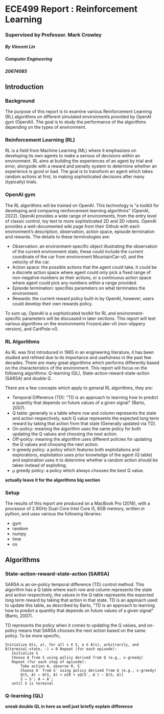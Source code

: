 # ECE499 Report : Reinforcement Learning

### Supervised by Professor. Mark Crowley

##### By Vincent Lin

##### Computer Engineering

##### 20674085

## Introduction

### Background

The purpose of this report is to examine various Reinforcement Learning (RL) algorithms on different simulated environments provided by OpenAI gym (OpenAI). The goal is to study the performance of the algorithms depending on the types of environment.

### Reinforcement Learning (RL)

RL is a field from Machine Learning (ML) where it emphasizes on developing its own agents to make a serious of decisions within an environment. RL aims at building the experiences of an agent by trial and error, alongside with a reward and penalty system to determine whether an experience is good or bad. The goal is to transform an agent which takes random actions at first, to making sophisticated decisions after many (typically) trials.

### OpenAI gym

The RL algorithms will be trained on OpenAI. This technology is “a toolkit for developing and comparing reinforcement learning algorithms” (OpenAI, 2022). OpenAI provides a wide range of environments, from the entry level of classic control, toy text to more sophisticated 2D and 3D robots. OpenAI provides a well-documented wiki page from their Github with each environment’s description, observation, action space, episode termination and rewards. The details to these terminologies are:

- Observation: an environment-specific object illustrating the observation of the current environment state, these could include the current coordinate of the car from environment MountainCar-v0, and the velocity of the car. 
- Action space: the possible actions that the agent could take, it could be a discrete action space where agent could only pick a fixed range of non-negative numbers as their actions, or a continuous action space where agent could pick any numbers within a range provided. 
- Episode termination: specifies parameters on what terminates the environment.
- Rewards: the current reward policy built-in by OpenAI, however, users could develop their own rewards policy.

To sum up, OpenAI is a sophisticated toolkit for RL and environment-specific parameters will be discussed in later sections. This report will test various algorithms on the environments FrozenLake-v0 (non-slippery version), and CartPole-v0.

### RL Algorithms

As RL was first introduced in 1965 in an engineering literature, it has been studied and refined due to its importance and usefulness in the past few decades. There are many great algorithms which performs differently based on the characteristics of the environment. This report will focus on the following algorithms: Q-learning (QL), State-action-reward-state-action (SARSA) and double Q . 

There are a few concepts which apply to general RL algorithms, they are:

- Temporal Difference (TD): "TD is an approach to learning how to predict a quantity that depends on future values of a given signal" (Barto, 2007). 
- Q table: generally is a table where row and column represents the state and action respectively, each Q value represents the expected long term reward by taking that action from that state (Generally updated via TD).
- On-policy: meaning the algorithm uses the same policy for both updating the Q values and choosing the next action.
- Off-policy: meaning the algorithm uses different policies for updating the Q values and choosing the next action.
- π-greedy policy: a policy which features both exploitations and explorations, exploitation uses prior knowledge of the agent (Q table) and exploration uses π to determine whether a random action should be taken instead of exploiting.
-  μ greedy policy: a policy which always chooses the best Q value.

**actually leave it for the algorithms big section**

### Setup

The results of this report are produced on a MacBook Pro (2016), with a processor of 2.9GHz Dual-Core Intel Core i5, 8GB memory, written in python, and uses various the following libraries:

- gym
- random
- numpy
- time
- os

## Algorithms

### State-action-reward-state-action (SARSA)

SARSA is an on-policy temporal difference (TD) control method. This algorithm has a Q table where each row and column represents the state and action respectively, the values in the Q table represents the expected long term reward by taking that action in that state. TD is an approach used to update this table, as described by Barto, "TD is an approach to learning how to predict a quantity that depends on future values of a given signal" (Barto, 2007). 

TD represents the policy when it comes to updating the Q values, and on-policy means that SARSA chooses the next action based on the same policy. To be more specific, 



 ```pseudocode
 Initialize Q(s, a), for all s ∈ S, a ∈ A(s), arbitrarily, and Q(terminal-state, ·) = 0 Repeat (for each episode):
 	Initialize S
 	Choose A from S using policy derived from Q (e.g., ε-greedy) 
 	Repeat (for each step of episode):
 		Take action A, observe R, S′
 		Choose A′ from S′ using policy derived from Q (e.g., ε-greedy) 
 		Q(S, A) ← Q(S, A) + α[R + γQ(S′, A′) − Q(S, A)]
 		S ← S′; A ← A′;
 	until S is terminal
 ```



### Q-learning (QL)



**sneak double QL in here as well just briefly explain difference**







